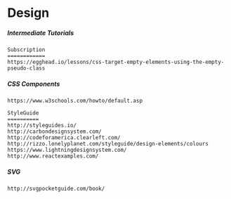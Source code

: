 # Design

##### Intermediate Tutorials

```
Subscription
============
https://egghead.io/lessons/css-target-empty-elements-using-the-empty-pseudo-class
```

##### CSS Components

```
https://www.w3schools.com/howto/default.asp

StyleGuide
==========
http://styleguides.io/
http://carbondesignsystem.com/
http://codeforamerica.clearleft.com/
http://rizzo.lonelyplanet.com/styleguide/design-elements/colours
https://www.lightningdesignsystem.com/
http://www.reactexamples.com/
```

##### SVG

```
http://svgpocketguide.com/book/
```



